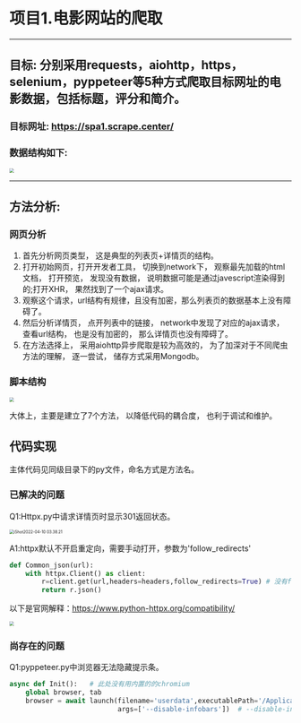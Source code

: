 # 项目1.电影网站的爬取

***

## 目标: 分别采用requests，aiohttp，https，selenium，pyppeteer等5种方式爬取目标网址的电影数据，包括标题，评分和简介。

### 目标网址: https://spa1.scrape.center/

### 数据结构如下:

 <img src="https://cthousand-pic-save.oss-cn-hangzhou.aliyuncs.com/img/202204100244113.png" style="zoom:50%;" />

---

## 方法分析:

### 网页分析

1. 首先分析网页类型， 这是典型的列表页+详情页的结构。
2. 打开初始网页，打开开发者工具， 切换到network下， 观察最先加载的html文档， 打开预览， 发现没有数据， 说明数据可能是通过javescript渲染得到的;打开XHR， 果然找到了一个ajax请求。
3. 观察这个请求，url结构有规律，且没有加密，那么列表页的数据基本上没有障碍了。
4. 然后分析详情页， 点开列表中的链接， network中发现了对应的ajax请求， 查看url结构， 也是没有加密的， 那么详情页也没有障碍了。
5. 在方法选择上， 采用aiohttp异步爬取是较为高效的， 为了加深对于不同爬虫方法的理解， 逐一尝试， 储存方式采用Mongodb。

### 脚本结构 

 <img src="https://cthousand-pic-save.oss-cn-hangzhou.aliyuncs.com/img/202204100245798.png" style="zoom:50%;" />

大体上，主要是建立了7个方法， 以降低代码的耦合度， 也利于调试和维护。

## 代码实现

主体代码见同级目录下的py文件，命名方式是方法名。

### 已解决的问题

Q1:Httpx.py中请求详情页时显示301返回状态。

 <img src="https://cthousand-pic-save.oss-cn-hangzhou.aliyuncs.com/img/202204100339926.png" alt="iShot2022-04-10 03.38.21" style="zoom:50%;" />

A1:httpx默认不开启重定向，需要手动打开，参数为'follow_redirects'

```python
def Common_json(url):  
    with httpx.Client() as client: 
        r=client.get(url,headers=headers,follow_redirects=True) # 没有follow_redirects 则显示301报错,网页被永久移除,于是开启了重定向，但很容易定向到一些广告之类的网址。
        return r.json()
```

以下是官网解释：https://www.python-httpx.org/compatibility/

 <img src="https://cthousand-pic-save.oss-cn-hangzhou.aliyuncs.com/img/202204100357928.png" style="zoom:50%;" />
 

### 尚存在的问题

Q1:pyppeteer.py中浏览器无法隐藏提示条。

```python
async def Init():   # 此处没有用内置的的chromium
    global browser, tab
    browser = await launch(filename='userdata',executablePath='/Applications/Google Chrome.app/Contents/MacOS/Google Chrome',headless=False,
                           args=['--disable-infobars'])  # --disable-infobars隐藏提示条,但实测下来没有用,可能是因为指定了浏览器,自带的chromium则没有这个问题，但很容易崩溃。
```
